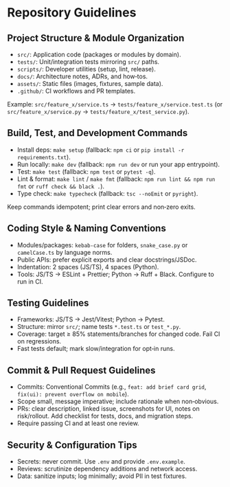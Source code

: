 # Repository Guidelines

## Project Structure & Module Organization
- `src/`: Application code (packages or modules by domain).
- `tests/`: Unit/integration tests mirroring `src/` paths.
- `scripts/`: Developer utilities (setup, lint, release).
- `docs/`: Architecture notes, ADRs, and how‑tos.
- `assets/`: Static files (images, fixtures, sample data).
- `.github/`: CI workflows and PR templates.

Example: `src/feature_x/service.ts` → `tests/feature_x/service.test.ts` (or `src/feature_x/service.py` → `tests/feature_x/test_service.py`).

## Build, Test, and Development Commands
- Install deps: `make setup` (fallback: `npm ci` or `pip install -r requirements.txt`).
- Run locally: `make dev` (fallback: `npm run dev` or run your app entrypoint).
- Test: `make test` (fallback: `npm test` or `pytest -q`).
- Lint & format: `make lint` / `make fmt` (fallback: `npm run lint && npm run fmt` or `ruff check && black .`).
- Type check: `make typecheck` (fallback: `tsc --noEmit` or `pyright`).

Keep commands idempotent; print clear errors and non‑zero exits.

## Coding Style & Naming Conventions
- Modules/packages: `kebab-case` for folders, `snake_case.py` or `camelCase.ts` by language norms.
- Public APIs: prefer explicit exports and clear docstrings/JSDoc.
- Indentation: 2 spaces (JS/TS), 4 spaces (Python).
- Tools: JS/TS → ESLint + Prettier; Python → Ruff + Black. Configure to run in CI.

## Testing Guidelines
- Frameworks: JS/TS → Jest/Vitest; Python → Pytest.
- Structure: mirror `src/`; name tests `*.test.ts` or `test_*.py`.
- Coverage: target ≥ 85% statements/branches for changed code. Fail CI on regressions.
- Fast tests default; mark slow/integration for opt‑in runs.

## Commit & Pull Request Guidelines
- Commits: Conventional Commits (e.g., `feat: add brief card grid`, `fix(ui): prevent overflow on mobile`).
- Scope small, message imperative; include rationale when non‑obvious.
- PRs: clear description, linked issue, screenshots for UI, notes on risk/rollout. Add checklist for tests, docs, and migration steps.
- Require passing CI and at least one review.

## Security & Configuration Tips
- Secrets: never commit. Use `.env` and provide `.env.example`.
- Reviews: scrutinize dependency additions and network access.
- Data: sanitize inputs; log minimally; avoid PII in test fixtures.
